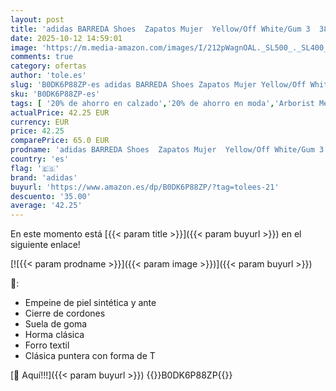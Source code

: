 ```yaml
---
layout: post
title: 'adidas BARREDA Shoes  Zapatos Mujer  Yellow/Off White/Gum 3  38 2/3 EU'
date: 2025-10-12 14:59:01
image: 'https://m.media-amazon.com/images/I/212pWagnOAL._SL500_._SL400_.jpg'
comments: true
category: ofertas
author: 'tole.es'
slug: 'B0DK6P88ZP-es adidas BARREDA Shoes Zapatos Mujer Yellow/Off White/Gum 3...'
sku: 'B0DK6P88ZP-es'
tags: [ '20% de ahorro en calzado','20% de ahorro en moda','Arborist Merchandising Root','Moda','Moda Mujer','Prime Student -10% adicional en una selección de Moda','Self Service','Special Features Stores','Zapatillas casual para mujer','Zapatillas deportivas y de moda para mujer','Zapatos para mujer','Zapatos: -10% adicional en una selección de Moda','adidas','c8538d25-3af9-48d3-aeff-5f3ce5572a36_0','c8538d25-3af9-48d3-aeff-5f3ce5572a36_4801','c8538d25-3af9-48d3-aeff-5f3ce5572a36_8301','zapatos','🇪🇸', ]
actualPrice: 42.25 EUR
currency: EUR
price: 42.25
comparePrice: 65.0 EUR
prodname: 'adidas BARREDA Shoes  Zapatos Mujer  Yellow/Off White/Gum 3  38 2/3 EU'
country: 'es'
flag: '🇪🇸'
brand: 'adidas'
buyurl: 'https://www.amazon.es/dp/B0DK6P88ZP/?tag=tolees-21'
descuento: '35.00'
average: '42.25'
---
```


En este momento está [{{< param title >}}]({{< param buyurl >}}) en el siguiente enlace!

[![{{< param prodname >}}]({{< param image >}})]({{< param buyurl >}})

🔎:

- Empeine de piel sintética y ante
- Cierre de cordones
- Suela de goma
- Horma clásica
- Forro textil
- Clásica puntera con forma de T

[🛒 Aquí!!!]({{< param buyurl >}})
{{<world>}}B0DK6P88ZP{{</world>}}
